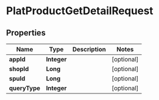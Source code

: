 

# PlatProductGetDetailRequest


## Properties

Name | Type | Description | Notes
------------ | ------------- | ------------- | -------------
**appId** | **Integer** |  |  [optional]
**shopId** | **Long** |  |  [optional]
**spuId** | **Long** |  |  [optional]
**queryType** | **Integer** |  |  [optional]



